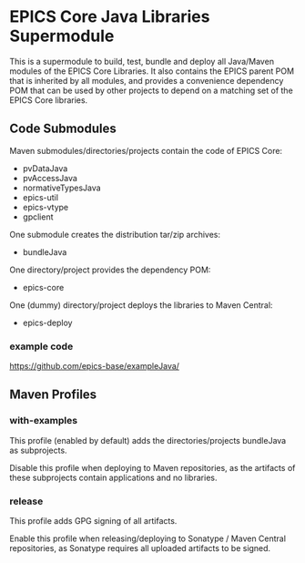 # EPICS Core Java Libraries Supermodule

This is a supermodule to build, test, bundle and deploy all Java/Maven modules 
of the EPICS Core Libraries.
It also contains the EPICS parent POM that is inherited by all modules, 
and provides a convenience dependency POM that can be used by other projects 
to depend on a matching set of the EPICS Core libraries.


## Code Submodules
Maven submodules/directories/projects contain the code of EPICS Core:
* pvDataJava
* pvAccessJava
* normativeTypesJava
* epics-util
* epics-vtype
* gpclient

One submodule creates the distribution tar/zip archives:
* bundleJava

One directory/project provides the dependency POM:
* epics-core

One (dummy) directory/project deploys the libraries to Maven Central:
* epics-deploy

### example code
https://github.com/epics-base/exampleJava/

## Maven Profiles

### with-examples
This profile (enabled by default) adds the directories/projects bundleJava as subprojects.

Disable this profile when deploying to Maven repositories, as the artifacts 
of these subprojects contain applications and no libraries.

### release
This profile adds GPG signing of all artifacts.

Enable this profile when releasing/deploying to Sonatype / Maven Central 
repositories, as Sonatype requires all uploaded artifacts to be signed.
